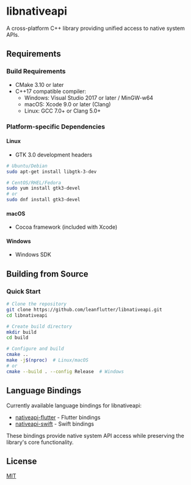 # libnativeapi

A cross-platform C++ library providing unified access to native system APIs.

## Requirements

### Build Requirements

- CMake 3.10 or later
- C++17 compatible compiler:
  - Windows: Visual Studio 2017 or later / MinGW-w64
  - macOS: Xcode 9.0 or later (Clang)
  - Linux: GCC 7.0+ or Clang 5.0+

### Platform-specific Dependencies

#### Linux

- GTK 3.0 development headers

```bash
# Ubuntu/Debian
sudo apt-get install libgtk-3-dev

# CentOS/RHEL/Fedora
sudo yum install gtk3-devel
# or
sudo dnf install gtk3-devel
```

#### macOS

- Cocoa framework (included with Xcode)

#### Windows

- Windows SDK

## Building from Source

### Quick Start

```bash
# Clone the repository
git clone https://github.com/leanflutter/libnativeapi.git
cd libnativeapi

# Create build directory
mkdir build
cd build

# Configure and build
cmake ..
make -j$(nproc)  # Linux/macOS
# or
cmake --build . --config Release  # Windows
```

## Language Bindings

Currently available language bindings for libnativeapi:

- [nativeapi-flutter](https://github.com/leanflutter/nativeapi-flutter) - Flutter bindings
- [nativeapi-swift](https://github.com/leanflutter/nativeapi-swift) - Swift bindings

These bindings provide native system API access while preserving the library's core functionality.

## License

[MIT](./LICENSE)
